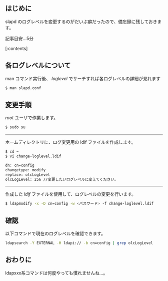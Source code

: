 ## はじめに

slapd のログレベルを変更するのがだいぶ癖だったので、備忘録に残しておきます。

記事目安...5分

[:contents]

## 各ログレベルについて

man コマンド実行後、 *loglevel* でサーチすれば各ログレベルの詳細が見れます
```bash
$ man slapd.conf
```

## 変更手順

*root* ユーザで作業します。

```bash
$ sudo su
```

---

ホームディレクトリに、ログ変更用の ldif ファイルを作成します。

```bash
$ cd ~
$ vi change-loglevel.ldif
```
```bash
dn: cn=config
changetype: modify
replace: olcLogLevel
olcLogLevel: 256 //変更したいログレベルに変えてください。
```

---

作成した *ldif* ファイルを使用して、ログレベルの変更を行います。
```bash
$ ldapmodify -x -D cn=config -w <パスワード> -f change-loglevel.ldif
```

## 確認

以下コマンドで現在のログレベルを確認できます。

```bash
ldapsearch -Y EXTERNAL -H ldapi:// -b cn=config | grep olcLogLevel
```

## おわりに

ldapxxx系コマンドは何度やっても慣れませんね...。

